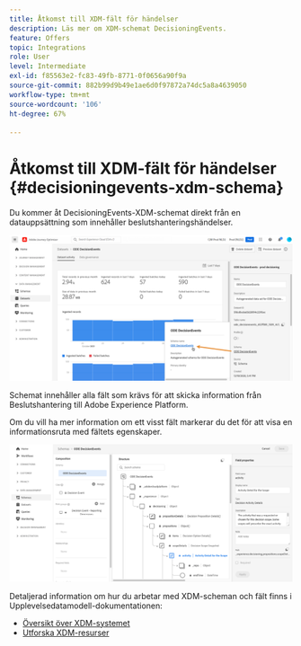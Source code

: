 ```yaml
---
title: Åtkomst till XDM-fält för händelser
description: Läs mer om XDM-schemat DecisioningEvents.
feature: Offers
topic: Integrations
role: User
level: Intermediate
exl-id: f85563e2-fc83-49fb-8771-0f0656a90f9a
source-git-commit: 882b99d9b49e1ae6d0f97872a74dc5a8a4639050
workflow-type: tm+mt
source-wordcount: '106'
ht-degree: 67%

---
```


# Åtkomst till XDM-fält för händelser {#decisioningevents-xdm-schema}

Du kommer åt DecisioningEvents-XDM-schemat direkt från en datauppsättning som innehåller beslutshanteringshändelser.

![](../assets/access-schema.png)

Schemat innehåller alla fält som krävs för att skicka information från Beslutshantering till Adobe Experience Platform.

Om du vill ha mer information om ett visst fält markerar du det för att visa en informationsruta med fältets egenskaper.

![](../assets/schema-fields.png)

Detaljerad information om hur du arbetar med XDM-scheman och fält finns i Upplevelsedatamodell-dokumentationen:

* [Översikt över XDM-systemet](https://experienceleague.adobe.com/docs/experience-platform/xdm/home.html?lang=sv)
* [Utforska XDM-resurser](https://experienceleague.adobe.com/docs/experience-platform/xdm/ui/explore.html?lang=sv)
